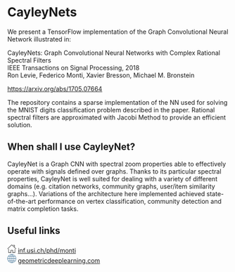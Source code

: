 # CayleyNets
We present a TensorFlow implementation of the Graph Convolutional Neural Network illustrated in:

CayleyNets: Graph Convolutional Neural Networks with Complex Rational Spectral Filters<br>
IEEE Transactions on Signal Processing, 2018<br>
Ron Levie, Federico Monti, Xavier Bresson, Michael M. Bronstein

https://arxiv.org/abs/1705.07664

The repository contains a sparse implementation of the NN used for solving the MNIST digits classification problem described in the paper. Rational spectral filters are approximated with Jacobi Method to provide an efficient solution.

## When shall I use CayleyNet?

CayleyNet is a Graph CNN with spectral zoom properties able to effectively operate with signals defined over graphs. Thanks to its particular spectral properties, CayleyNet is well suited for dealing with a variety of different domains (e.g. citation networks, community graphs, user/item similarity graphs...). Variations of the architecture here implemented achieved state-of-the-art performance on vertex classification, community detection and matrix completion tasks.

## Useful links

<img src="pic/home100.jpg" width="20" height="20" style="max-width:100%;"> <a href="http://inf.usi.ch/phd/monti">inf.usi.ch/phd/monti</a><br>
<img src="pic/web.png" width="20" height="20" style="max-width:100%;"> <a href="http://geometricdeeplearning.com">geometricdeeplearning.com</a>
